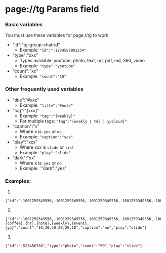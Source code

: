 # page://tg Params field
### Basic variables
You must use these variables for page://tg to work
* "id":"tg-group-chat-id"
  * Example: `"id":"-1234567891234"`
* "type":"xxx"
  * Types available: youtube, photo, text, url, pdf, md, 360, video
  * Example: `"type":"youtube"`
* "count":"xx"
  * Example: `"count":"10"`

 ### Other frequently used variables
 * "title":"#xxx"
   * Example: `"title":"#note"` 
 * "tag":"{xxx}"
   * Example: `"tag":"{weekly}"`
   * For multiple tags: `"tag":"{weekly | tdl | ypcloud}"`
 * "caption":"x"
   * Where x is: `yes` or `no`
   * Example: `"caption":"yes"`
* "play":"xxx"
   * Where xxx is `slide` or `list`
   * Example: `"play":"slide"`
* "dark":"xx"
   * Where x is: `yes` or `no`
   * Example: `"dark":"yes"

### Examples:
1.
```
{"id":"-1001259349556,-1001259349556,-1001259349556,-1001259349556,-1001259349556,-1001259349556,-1001259349556,-1001259349556","title":"Photo,Youtube,Text,URL,PDF,MD,360,Video","type":"photo,youtube,text,url,pdf,md,360,video","count":"20,10,30,20,5,5,5,10","caption":"yes","play":"slide"}
```
2.
```
{"id":"-1001259349556,-1001259349556,-1001259349556,-1001259349556,-1001259349556,-1001259349556","title":"#coffee,#hr,#note,#weekly,#event,#yp","type":"youtube,photo,text,photo,photo,youtube","tag":"{coffee},{hr},{note},{weekly},{event},{yp}","count":"10,20,30,20,20,10","caption":"no","play":"slide"}
```
3.
```
{"id":"-523456788","type":"photo","count":"50","play":"slide"}
```


